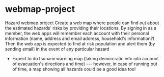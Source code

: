 # webmap-project
Hazard webmap project
Create a web map where people can find out about the estimated hazards' risks by providing their locations. 
By signing in as a member, the web apps will remember each account with their personal information (name, address and email address, 
household's information?)
Then the web app is expected to find at risk population and alert them (by sending email) in the event of any particular hazard
* Expect to do tsunami warning map (taking demorcratic info into account of evacuation's directions and time) --- however, 
in case of running out of time, a map showing all hazards could be a good idea too! 
